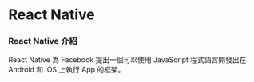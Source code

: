 # React Native

### React Native 介紹

React Native 為 Facebook 提出一個可以使用 JavaScript 程式語言開發出在 Android 和 iOS 上執行 App 的框架。
